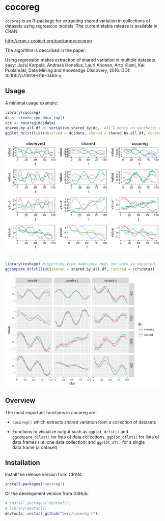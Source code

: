 <!-- README.md is generated from README.Rmd. Please edit that file -->
cocoreg
=======

`cocoreg` is an R-package for extracting shared variation in collections of datasets using regression models. The current stable release is available in CRAN:

<http://cran.r-project.org/package=cocoreg>

The algorithm is described in the paper:

Using regression makes extraction of shared variation in multiple datasets easy: Jussi Korpela, Andreas Henelius, Lauri Ahonen, Arto Klami, Kai Puolamäki, Data Mining and Knowledge Discovery, 2016. DOI: 10.1007/s10618-016-0465-y

Usage
-----

A minimal usage example:

``` r
library(cocoreg)
dc <- create_syn_data_toy()
ccr <- cocoreg(dc$data)
shared.by.all.df <- variation_shared_by(dc, 'all') #only on synthetic datasets
ggplot_dclst(list(observed = dc$data, shared = shared.by.all.df, cocoreg = ccr$data))
```

![](README-unnamed-chunk-2-1.png)

``` r

library(reshape) #importing from namespace does not work as expected
ggcompare_dclst(list(shared = shared.by.all.df, cocoreg = ccr$data))
```

![](README-unnamed-chunk-2-2.png)

Overview
--------

The most important functions in cocoreg are:

-   `cocoreg()` which extracts shared variation from a collection of datasets

-   Functions to visualize output such as `ggplot_dclst()` and `ggcompare_dclst()` for lists of data collections, `ggplot_dflst()` for lists of data.frames (i.e. one data collection) and `ggplot_df()` for a single data.frame (a dataset)

Installation
------------

Install the release version from CRAN:

``` r
install.packages("cocoreg")
```

Or the development version from GitHub:

``` r
# install.packages("devtools")
# library(devtools)
devtools::install_github("bwrc/cocoreg-r")
```
